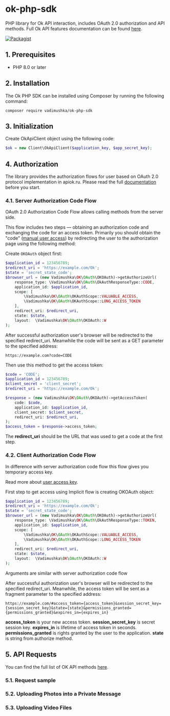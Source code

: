 # ok-php-sdk

PHP library for Ok API interaction, includes OAuth 2.0 authorization and API methods. Full Ok API features documentation can be found [here](https://apiok.ru/).

[![Packagist](https://img.shields.io/packagist/v/vadimushka/ok-php-sdk.svg)](https://packagist.org/packages/vadimushka/ok-php-sdk)

## 1. Prerequisites

* PHP 8.0 or later

## 2. Installation

The Ok PHP SDK can be installed using Composer by running the following command:

```shell
composer require vadimushka/ok-php-sdk
```

## 3. Initialization

Create OkApiClient object using the following code:

```php
$ok = new Client\OkApiClient($application_key, $app_secret_key);
```

## 4. Authorization 

The library provides the authorization flows for user based on OAuth 2.0 protocol implementation in apiok.ru. Please read the full [documentation](https://apiok.ru/ext/oauth/) before you start.

### 4.1. Server Authorization Code Flow

OAuth 2.0 Authorization Code Flow allows calling methods from the server side.

This flow includes two steps — obtaining an authorization code and exchanging the code for an access token. Primarily you should obtain the "code" ([manual user access](https://apiok.ru/ext/oauth/server)) by redirecting the user to the authorization page using the following method:

Create `OKOAuth` object first:

```php
$application_id = 123456789;
$redirect_uri = 'https://example.com/Ok';
$state = 'secret_state_code';
$browser_url = (new Vadimushka\OK\OAuth\OKOAuth)->getAuthorizeUrl(
    response_type: \Vadimushka\OK\OAuth\OkAuthResponseType::CODE,
    application_id: $application_id,
    scope: [
        \Vadimushka\OK\OAuth\OKAuthScope::VALUABLE_ACCESS, 
        \Vadimushka\OK\OAuth\OKAuthScope::LONG_ACCESS_TOKEN
    ],
    redirect_uri: $redirect_uri,
    state: $state,
    layout:  \Vadimushka\OK\OAuth\OKOAuth::W
);
```

After successful authorization user's browser will be redirected to the specified redirect_uri. Meanwhile the code will be sent as a GET parameter to the specified address:

```text
https://example.com?code=CODE
```
Then use this method to get the access token:

```php
$code = 'CODE';
$application_id = 123456789;
$client_secret = 'client_secret';
$redirect_uri = 'https://example.com/Ok';

$response = (new Vadimushka\OK\OAuth\OKOAuth)->getAccessToken(
    code: $code, 
    application_id: $application_id,
    client_secret: $client_secret,
    redirect_uri: $redirect_uri,
);
$access_token = $response->access_token;
```

The **redirect_uri** should be the URL that was used to get a code at the first step.

### 4.2. Client Authorization Code Flow

In difference with server authorization code flow this flow gives you temporary access key.

Read more about [user access key](https://apiok.ru/ext/oauth/client).

First step to get access using Implicit flow is creating OKOAuth object:

```php
$application_id = 123456789;
$redirect_uri = 'https://example.com/Ok';
$state = 'secret_state_code';
$browser_url = (new Vadimushka\OK\OAuth\OKOAuth)->getAuthorizeUrl(
    response_type: \Vadimushka\OK\OAuth\OkAuthResponseType::TOKEN,
    application_id: $application_id,
    scope: [
        \Vadimushka\OK\OAuth\OKAuthScope::VALUABLE_ACCESS, 
        \Vadimushka\OK\OAuth\OKAuthScope::LONG_ACCESS_TOKEN
    ],
    redirect_uri: $redirect_uri,
    state: $state,
    layout:  \Vadimushka\OK\OAuth\OKOAuth::W
);
```

Arguments are similar with server authorization code flow

After successful authorization user's browser will be redirected to the specified redirect_uri. Meanwhile, the access token will be sent as a fragment parameter to the specified address:

```text
https://example.com/#access_token={access_token}&session_secret_key={session_secret_key}&state={state}&permissions_granted={permissions_granted}&expires_in={expires_in}
```

**access_token** is your new access token.
**session_secret_key** is secret session key.
**expires_in** is lifetime of access token in seconds.
**permissions_granted** is rights granted by the user to the application.
**state** is string from authorize method.

## 5. API Requests

You can find the full list of OK API methods [here](https://apiok.ru/dev/methods/rest/).

### 5.1. Request sample

### 5.2. Uploading Photos into a Private Message

### 5.3. Uploading Video Files
